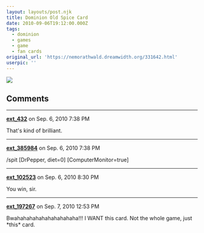 ```yaml
---
layout: layouts/post.njk
title: Dominion Old Spice Card
date: 2010-09-06T19:12:00.000Z
tags:
  - dominion
  - games
  - game
  - fan cards
original_url: 'https://nemorathwald.dreamwidth.org/331642.html'
userpic: ''
---
```

![](http://lh5.ggpht.com/_ENXtTKU9j1A/TIU82gQJWZI/AAAAAAAAIIQ/peZtdJLDrhg/s400/OldSpiceCard.jpg)

## Comments

---

**[ext_432](https://www.dreamwidth.org/users/ext_432)** on Sep. 6, 2010 7:38 PM

That's kind of brilliant.

---

**[ext_385984](https://www.dreamwidth.org/users/ext_385984)** on Sep. 6, 2010 7:38 PM

/spit \[DrPepper, diet=0\] \[ComputerMonitor=true\]

---

**[ext_102523](https://www.dreamwidth.org/users/ext_102523)** on Sep. 6, 2010 8:30 PM

You win, sir.

---

**[ext_197267](https://www.dreamwidth.org/users/ext_197267)** on Sep. 7, 2010 12:53 PM

Bwahahahahahahahahahaha!!! I WANT this card. Not the whole game, just \*this\* card.
